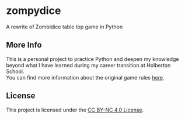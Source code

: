 # zompydice
A rewrite of Zombidice table top game in Python

## More Info
This is a personal project to practice Python and deepen my knowledge beyond what I have learned during my career transition at Holberton School.  
You can find more information about the original game rules [here](https://www.sjgames.com/dice/zombiedice/).

## License
This project is licensed under the [CC BY-NC 4.0 License](http://creativecommons.org/licenses/by-nc/4.0/).



